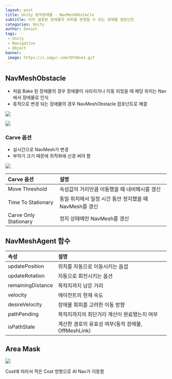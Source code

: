 ```yaml
---
layout: post
title: Unity 동적장애물 - NavMeshObstacle
subtitle: 이미 설정된 장애물의 위피를 변경할 수 있는 장애물 컴포넌트
categories: Unity
author: Daniel
tags: 
 - Unity
 - Navigation
 - Object
banner:
 image: https://i.imgur.com/QYnDxe1.gif
---
```


NavMeshObstacle
--

- 처음 Bake 된 장애물의 경우 장애물이 사라지거나 이동 되었을 때 해당 위치는 Nav에서 장애물로 인식
- 동적으로 변경 되는 장애물의 경우 NavMeshObstacle 컴포넌트로 해결

![](https://i.imgur.com/ErBeGhe.jpg)


![](https://i.imgur.com/Ksj4dh7.jpg)

### Carve 옵션
- 실시간으로 NavMesh가 변경
- 부하가 크기 때문에 최적화에 신경 써야 함

![](https://i.imgur.com/QYnDxe1.gif)

|Carve 옵션|설명|
|:--|:--|
|Move Threshold|속성값의 거리만큼 이동했을 때 내비메시를 갱신|
|Time To Stationary|동일 위치에서 일정 시간 동안 정지했을 때 NavMesh를 갱신|
|Carve Only Stationary|정지 상태에만 NavMesh를 갱신|

## NavMeshAgent 함수

|속성|설명|
|:--|:--|
|updatePosition|위치를 자동으로 이동시키는 옵셥|
|updateRotation|자동으로 회전시키는 옵션|
|remainingDistance|목적지까지 남은 거리|
|velocity|에이전트의 현재 속도|
|desireVelocity|장애물 회피를 고려한 이동 방향|
|pathPending|목적지까지의 최단거리 계산이 완료됐는지 여부|
|isPathStale|계산한 경로의 유효성 여부(동적 장애물, OffMeshLink)|

## Area Mask

![](https://i.imgur.com/leVzmlJ.jpg)

Cost에 따라서 적은 Cost 방향으로 AI Nav가 이동함